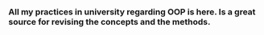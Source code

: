 ### All my practices in university regarding OOP is here. Is a great source for revising the concepts and the methods.
